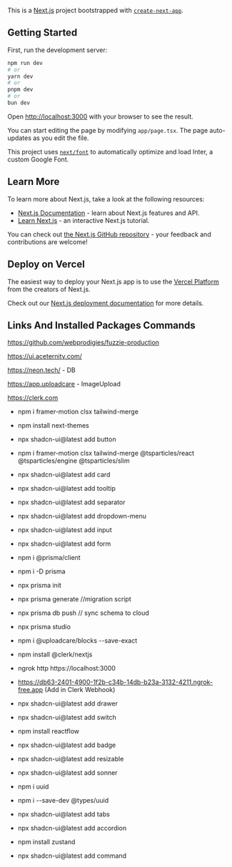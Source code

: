 This is a [Next.js](https://nextjs.org/) project bootstrapped with [`create-next-app`](https://github.com/vercel/next.js/tree/canary/packages/create-next-app).

## Getting Started

First, run the development server:

```bash
npm run dev
# or
yarn dev
# or
pnpm dev
# or
bun dev
```

Open [http://localhost:3000](http://localhost:3000) with your browser to see the result.

You can start editing the page by modifying `app/page.tsx`. The page auto-updates as you edit the file.

This project uses [`next/font`](https://nextjs.org/docs/basic-features/font-optimization) to automatically optimize and load Inter, a custom Google Font.

## Learn More

To learn more about Next.js, take a look at the following resources:

- [Next.js Documentation](https://nextjs.org/docs) - learn about Next.js features and API.
- [Learn Next.js](https://nextjs.org/learn) - an interactive Next.js tutorial.

You can check out [the Next.js GitHub repository](https://github.com/vercel/next.js/) - your feedback and contributions are welcome!

## Deploy on Vercel

The easiest way to deploy your Next.js app is to use the [Vercel Platform](https://vercel.com/new?utm_medium=default-template&filter=next.js&utm_source=create-next-app&utm_campaign=create-next-app-readme) from the creators of Next.js.

Check out our [Next.js deployment documentation](https://nextjs.org/docs/deployment) for more details.

## Links And Installed Packages Commands

https://github.com/webprodigies/fuzzie-production

https://ui.aceternity.com/

https://neon.tech/ - DB

https://app.uploadcare - ImageUpload

https://clerk.com

- npm i framer-motion clsx tailwind-merge
- npm install next-themes
- npx shadcn-ui@latest add button
- npm i framer-motion clsx tailwind-merge @tsparticles/react @tsparticles/engine @tsparticles/slim
- npx shadcn-ui@latest add card
- npx shadcn-ui@latest add tooltip
- npx shadcn-ui@latest add separator
- npx shadcn-ui@latest add dropdown-menu
- npx shadcn-ui@latest add input
- npx shadcn-ui@latest add form
- npm i @prisma/client
- npm i -D prisma
- npx prisma init
- npx prisma generate //migration script
- npx prisma db push // sync schema to cloud
- npx prisma studio
- npm i @uploadcare/blocks --save-exact
- npm install @clerk/nextjs
- ngrok http https://localhost:3000
- https://db63-2401-4900-1f2b-c34b-14db-b23a-3132-4211.ngrok-free.app (Add in Clerk Webhook)

- npx shadcn-ui@latest add drawer
- npx shadcn-ui@latest add switch
- npm install reactflow
- npx shadcn-ui@latest add badge
- npx shadcn-ui@latest add resizable
- npx shadcn-ui@latest add sonner
- npm i uuid
- npm i --save-dev @types/uuid
- npx shadcn-ui@latest add tabs
- npx shadcn-ui@latest add accordion
- npm install zustand
- npx shadcn-ui@latest add command
